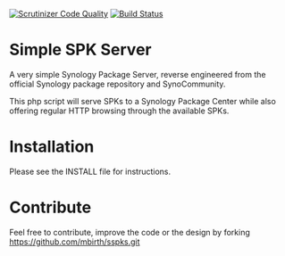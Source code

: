 [![Scrutinizer Code Quality](https://scrutinizer-ci.com/g/mbirth/sspks/badges/quality-score.png?b=master)](https://scrutinizer-ci.com/g/mbirth/sspks/?branch=master)
[![Build Status](https://scrutinizer-ci.com/g/mbirth/sspks/badges/build.png?b=master)](https://scrutinizer-ci.com/g/mbirth/sspks/build-status/master)

Simple SPK Server
=================

A very simple Synology Package Server, reverse engineered from
the official Synology package repository and SynoCommunity.

This php script will serve SPKs to a Synology Package Center
while also offering regular HTTP browsing through the available
SPKs.


Installation
============

Please see the INSTALL file for instructions.


Contribute
==========

Feel free to contribute, improve the code or the design by forking
https://github.com/mbirth/sspks.git
